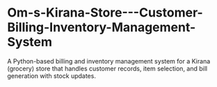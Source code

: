 # Om-s-Kirana-Store---Customer-Billing-Inventory-Management-System
A Python-based billing and inventory management system for a Kirana (grocery) store that handles customer records, item selection, and bill generation with stock updates.
